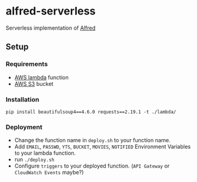 # alfred-serverless

Serverless implementation of [Alfred](https://github.com/zoomHKG/alfred)

## Setup

### Requirements

- [AWS lambda](https://aws.amazon.com/lambda) function
- [AWS S3](https://aws.amazon.com/s3) bucket

### Installation

```shell
pip install beautifulsoup4==4.6.0 requests==2.19.1 -t ./lambda/
```

### Deployment

- Change the function name in `deploy.sh` to your function name.
- Add `EMAIL`, `PASSWD`, `YTS`, `BUCKET`, `MOVIES`, `NOTIFIED` Environment Variables to your lambda function.
- run `./deploy.sh`
- Configure `triggers` to your deployed function. (`API Gateway` or `CloudWatch Events` maybe?)
